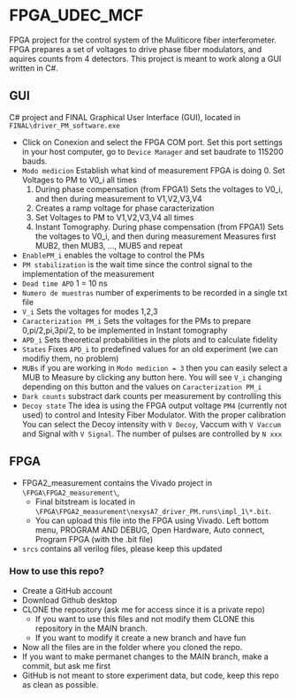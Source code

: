 # FPGA_UDEC_MCF
FPGA project for the control system of the Muliticore fiber interferometer. FPGA prepares a set of voltages to drive phase fiber modulators, and aquires counts from 4 detectors. This project is meant to work along a GUI written in C#.
## GUI
C# project and FINAL Graphical User  Interface (GUI), located in `FINAL\driver_PM_software.exe`
- Click on Conexion and select the FPGA COM port. Set this port settings in your host computer, go to `Device Manager` and set baudrate to 115200 bauds.
- `Modo medicion` Establish what kind of measurement FPGA is doing
    0. Set Voltages to PM to V0_i all times
    1. During phase compensation (from FPGA1) Sets the voltages to V0_i, and then during measurement to V1,V2,V3,V4
    2. Creates a ramp voltage for phase caracterization
    3. Set Voltages to PM to V1,V2,V3,V4 all times
    4. Instant Tomography. During phase compensation (from FPGA1) Sets the voltages to V0_i, and then during measurement Measures first MUB2, then MUB3, ..., MUB5 and repeat
- `EnablePM_i` enables the voltage to control the PMs
- `PM stabilization` is the wait time since the control signal to the implementation of the measurement
- `Dead time APD` 1 = 10 ns
- `Numero de muestras` number of experiments to be recorded in a single txt file
- `V_i` Sets the voltages for modes 1,2,3
- `Caracterization PM_i` Sets the voltages for the PMs to prepare 0,pi/2,pi,3pi/2, to be implemented in Instant tomography
- `APD_i` Sets theoretical probabilities in the plots and to calculate fidelity
- `States` Fixes `APD_i` to predefined values for an old experiment (we can modifiy them, no problem)
- `MUBs` if you are working in `Modo medicion = 3` then you can easily select a MUB to Measure by clicking any button here. You will see `V_i` changing depending on this button and the values on `Caracterization PM_i` 
- `Dark counts` substract dark counts per measurement by controlling this 
- `Decoy state` The idea is using the FPGA output voltage `PM4` (currently not used) to control and Intesity Fiber Modulator. With the proper calibration You can select the Decoy intensity with `V Decoy`, Vaccum with `V Vaccum` and Signal with `V Signal`. The number of pulses are controlled by `N xxx` 

## FPGA
- FPGA2_measurement contains the Vivado project in `\FPGA\FPGA2_measurement\`, 
    - Final bitstream is located in `\FPGA\FPGA2_measurement\nexysA7_driver_PM.runs\impl_1\*.bit`. 
    - You can upload this file into the FPGA using Vivado. Left bottom menu, PROGRAM AND DEBUG, Open Hardware, Auto connect, Program FPGA (with the .bit file)
- `srcs` contains all verilog files, please keep this updated


### How to use this repo?
- Create a GitHub account
- Download Github desktop
- CLONE the repository (ask me for access since it is a private repo)
    - If you want to use this files and not modify them CLONE this repository in the MAIN branch. 
    - If you want to modify it create a new branch and have fun
- Now all the files are in the folder where you cloned the repo.
- If you want to make permanet changes to the MAIN branch, make a commit, but ask me first
- GitHub is not meant to store experiment data, but code, keep this repo as clean as possible.